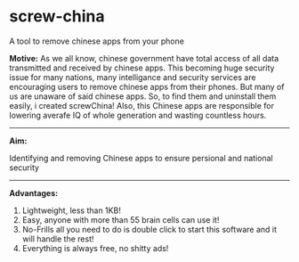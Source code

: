 # screw-china
A tool to remove chinese apps from your phone

**Motive:**
As we all know, chinese government have total access of all data transmitted and received by chinese apps.
This becoming huge security issue for many nations, many intelligance and security services are encouraging users to remove chinese apps from their phones. But many of us are unaware of said chinese apps.
So, to find them and uninstall them easily, i created screwChina!
Also, this Chinese apps are responsible for lowering averafe IQ of whole generation and wasting countless hours.
____________________________________________
**Aim:**

Identifying and removing Chinese apps to ensure persional and national security
____________________________________________
**Advantages:**
1) Lightweight, less than 1KB!
2) Easy, anyone with more than 55 brain cells can use it!
3) No-Frills all you need to do is double click to start this software and it will handle the rest!
4) Everything is always free, no shitty ads!
